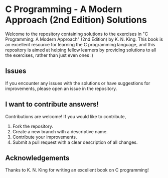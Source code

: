 # C Programming - A Modern Approach (2nd Edition) Solutions

Welcome to the repository containing solutions to the exercises in "C Programming: A Modern Approach" (2nd Edition) by K. N. King. 
This book is an excellent resource for learning the C programming language, and this repository is aimed at helping fellow learners by providing solutions to all the exercises, rather than just even ones :)

## Issues

If you encounter any issues with the solutions or have suggestions for improvements, please open an issue in the repository.

## I want to contribute answers!

Contributions are welcome! If you would like to contribute,

1. Fork the repository.
2. Create a new branch with a descriptive name.
3. Contribute your improvements.
4. Submit a pull request with a clear description of all changes.

## Acknowledgements

Thanks to K. N. King for writing an excellent book on C programming!

